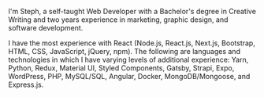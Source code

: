 I'm Steph, a self-taught Web Developer with a Bachelor's degree in Creative Writing and two years experience in marketing, graphic design, and software development.

I have the most experience with React (Node.js, React.js, Next.js, Bootstrap, HTML, CSS, JavaScript, jQuery, npm). The following are languages and technologies in which I have varying levels of additional experience: Yarn, Python, Redux, Material UI, Styled Components, Gatsby, Strapi, Expo, WordPress, PHP, MySQL/SQL, Angular, Docker, MongoDB/Mongoose, and Express.js.
